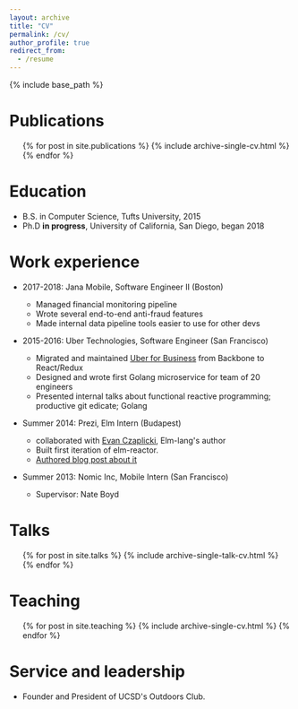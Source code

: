 ```yaml
---
layout: archive
title: "CV"
permalink: /cv/
author_profile: true
redirect_from:
  - /resume
---
```


{% include base_path %}

Publications
======
  <ul>{% for post in site.publications %}
    {% include archive-single-cv.html %}
  {% endfor %}</ul>

Education
======
* B.S. in Computer Science, Tufts University, 2015
* Ph.D **in progress**, University of California, San Diego, began 2018

Work experience
======
* 2017-2018: Jana Mobile, Software Engineer II (Boston)
  * Managed financial monitoring pipeline
  * Wrote several end-to-end anti-fraud features
  * Made internal data pipeline tools easier to use for other devs

* 2015-2016: Uber Technologies, Software Engineer (San Francisco)
  * Migrated and maintained [Uber for Business](https://business.uber.com) from Backbone to React/Redux
  * Designed and wrote first Golang microservice for team of 20 engineers
  * Presented internal talks about functional reactive programming; productive git edicate; Golang

* Summer 2014: Prezi, Elm Intern (Budapest)
  * collaborated with [Evan Czaplicki](https://twitter.com/czaplic), Elm-lang's author
  * Built first iteration of elm-reactor.
  * [Authored blog post about it](https://elm-lang.org/news/time-travel-made-easy)

* Summer 2013: Nomic Inc, Mobile Intern (San Francisco)
  * Supervisor: Nate Boyd

Talks
======
  <ul>{% for post in site.talks %}
    {% include archive-single-talk-cv.html %}
  {% endfor %}</ul>

Teaching
======
  <ul>{% for post in site.teaching %}
    {% include archive-single-cv.html %}
  {% endfor %}</ul>

Service and leadership
======
* Founder and President of UCSD's Outdoors Club.
